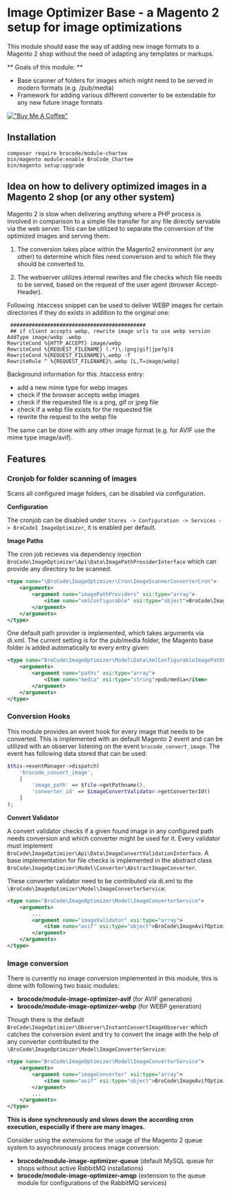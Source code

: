 # Image Optimizer Base - a Magento 2 setup for image optimizations

This module should ease the way of adding new image formats to a Magento 2 shop without the need of adapting any templates or markups.

** Goals of this module: **
* Base scanner of folders for images which might need to be served in modern formats (e.g. /pub/media)
* Framework for adding various different converter to be extendable for any new future image formats


[!["Buy Me A Coffee"](https://www.buymeacoffee.com/assets/img/custom_images/orange_img.png)](https://www.buymeacoffee.com/brosenberger)

## Installation

```
composer require brocode/module-chartee
bin/magento module:enable BroCode_Chartee
bin/magento setup:upgrade
```

## Idea on how to delivery optimized images in a Magento 2 shop (or any other system)

Magento 2 is slow when delivering anything where a PHP process is involved in comparison to a simple file transfer for any file directly servable via the web server. This can be utilized to separate the conversion of the optimized images and serving them. 

1) The conversion takes place within the Magento2 environment (or any other) to determine which files need conversion and to which file they should be converted to. 

2) The webserver utilizes internal rewrites and file checks which file needs to be served, based on the request of the user agent (browser Accept-Header). 

Following .htaccess snippet can be used to deliver WEBP images for certain directories if they do exists in addition to the original one:

```
 ############################################
 ## if client accepts webp, rewrite image urls to use webp version
AddType image/webp .webp
RewriteCond %{HTTP_ACCEPT} image/webp
RewriteCond %{REQUEST_FILENAME} (.*)\.(png|gif|jpe?g)$
RewriteCond %{REQUEST_FILENAME}\.webp -f
RewriteRule ^ %{REQUEST_FILENAME}\.webp [L,T=image/webp]
```

Background information for this .htaccess entry:
* add a new mime type for webp images
* check if the browser accepts webp images
* check if the requested file is a png, gif or jpeg file
* check if a webp file exists for the requested file
* rewrite the request to the webp file

The same can be done with any other image format (e.g. for AVIF use the mime type image/avif).


## Features

### Cronjob for folder scanning of images

Scans all configured image folders, can be disabled via configuration.

**Configuration** 

The cronjob can be disabled under ```Stores -> Configuration -> Services -> BroCodeI ImageOptimizer```, it is enabled per default.

**Image Paths**

The cron job recieves via dependency injection ``BroCode\ImageOptimizer\Api\Data\ImagePathProviderInterface`` which can provide any directory to be scanned. 

````xml
<type name="\BroCode\ImageOptimizer\Cron\ImageScannerConverterCron">
    <arguments>
        <argument name="imagePathProviders" xsi:type="array">
            <item name="xmlConfigurable" xsi:type="object">BroCode\ImageOptimizer\Model\Data\XmlConfigurableImagePathProvider</item>
        </argument>
    </arguments>
</type>
````

One default path provider is implemented, which takes arguments via di.xml. The current setting is for the pub/media folder, the Magento base folder is added automatically to every entry given:
```xml
<type name="BroCode\ImageOptimizer\Model\Data\XmlConfigurableImagePathProvider">
    <arguments>
        <argument name="paths" xsi:type="array">
            <item name="media" xsi:type="string">pub/media</item>
        </argument>
    </arguments>
</type>
```

### Conversion Hooks

This module provides an event hook for every image that needs to be converted. This is implemented with an default Magento 2 event and can be utilized with an observer listening on the event ```brocode_convert_image```. The event has following data stored that can be used:

```php
$this->eventManager->dispatch(
    'brocode_convert_image',
    [
        'image_path' => $file->getPathname(),
        'converter_id' => $imageConvertValidator->getConverterId()
    ]
);
```

**Convert Validator**

A convert validator checks if a given found image in any configured path needs conversion and which converter might be used for it. Every validator must implement ```BroCode\ImageOptimizer\Api\Data\ImageConvertValidationInterface```. A base implementation for file checks is implemented in the abstract class ```BroCode\ImageOptimizer\Model\Converter\AbstractImageConverter```.

These converter validator need to be contributed via di.xml to the ```\BroCode\ImageOptimizer\Model\ImageConverterService```:

```xml
<type name="BroCode\ImageOptimizer\Model\ImageConverterService">
    <arguments>
        ...
        <argument name="imageValidator" xsi:type="array">
            <item name="avif" xsi:type="object">BroCode\ImageAvifOptimizer\Model\Converter\AvifImageConverter</item>
        </argument>
    </arguments>
</type>
```

### Image conversion

There is currently no image conversion implemented in this module, this is done with following two basic modules:

* **brocode/module-image-optimizer-avif** (for AVIF generation)
* **brocode/module-image-optimizer-webp** (for WEBP generation)

Though there is the default ```BroCode\ImageOptimizer\Observer\InstantConvertImageObserver``` which catches the conversion event and try to convert the image with the help of any converter contributed to the ```\BroCode\ImageOptimizer\Model\ImageConverterService```:


```xml
<type name="BroCode\ImageOptimizer\Model\ImageConverterService">
    <arguments>
        <argument name="imageConverter" xsi:type="array">
            <item name="avif" xsi:type="object">BroCode\ImageAvifOptimizer\Model\Converter\AvifImageConverter</item>
        </argument>
        ...
    </arguments>
</type>
```

**This is done synchronously and slows down the according cron execution, especially if there are many images.**

Consider using the extensions for the usage of the Magento 2 queue system to asynchronously process image conversion:
* **brocode/module-image-optimizer-queue** (default MySQL queue for shops without active RabbitMQ installations)
* **brocode/module-image-optimizer-amqp** (extension to the queue module for configurations of the RabbitMQ services)